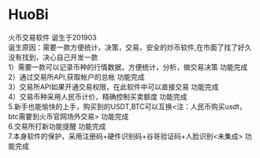 # HuoBi
火币交易软件
诞生于201903<br>诞生原因：需要一款方便统计，决策，交易，安全的炒币软件,在市面了找了好久没有找到，决心自己开发一款<br>1）需要一款可以记录币种的行情数据，方便统计，分析，做交易决策     功能完成<br>2）通过交易所API,获取帐户的总帐                                功能完成<br>3）交易所API如果开通交易权限，在此软件中可以直接交易             功能完成<br>4）交易币种采用人民币计价，精确控制买卖额度                      功能完成<br>5.新手也能愉快的上手，购买到的USDT,BTC可以互换<注：人民币购买usdt，btc需要到火币官网场外交易>            功能完成<br>6.交易所打新功能提醒         功能完成<br>7.本身软件的保护，采用注册码+硬件识别码+谷哥验证码+人脸识别<未集成>      功能完成
